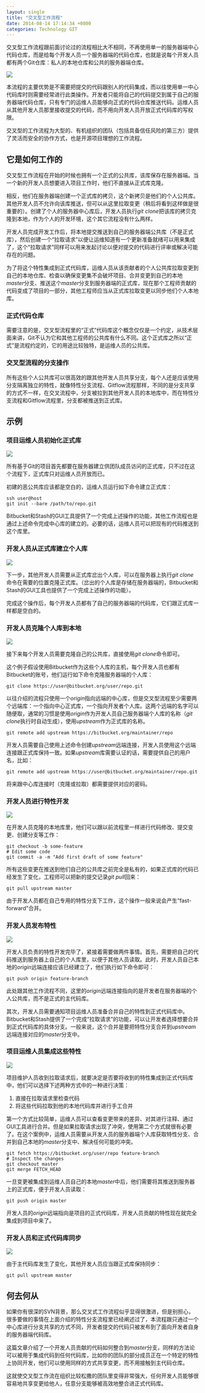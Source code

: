 ```yaml
---
layout: single
title: "交叉型工作流程"
date: 2014-08-14 17:14:34 +0800
categories: Technology GIT
---
```


交叉型工作流程跟前面讨论过的流程相比大不相同，不再使用单一的服务器端中心代码仓库，而是给每个开发人员一个服务器端的代码仓库，也就是说每个开发人员都有两个Git仓库：私人的本地仓库和公共的服务器端仓库。

![](http://i.imgur.com/94O6QOp.png)

<!--more-->

本流程的主要优势是不需要把提交的代码跟别人的代码集成，而以往使用单一中心代码库时则需要经常进行此类操作。开发者只能将自己的代码提交到属于自己的服务器端代码仓库，只有专门的运维人员能够向正式的代码仓库推送代码。运维人员从其他开发人员那里接收提交的代码，而不用向开发人员开放正式代码库的写权限。

交叉型的工作流程为大型的、有机组织的团队（包括具备信任风险的第三方）提供了灵活而安全的协作方式，也是开源项目理想的工作流程。

## 它是如何工作的 ##

交叉型工作流程在开始的时候也拥有一个正式的公共库，该库保存在服务器端。当一个新的开发人员想要进入项目工作时，他们不直接从正式库克隆。

相反，他们在服务器端创建一个正式库的拷贝，这个新拷贝是他们的个人公共库。其他开发人员不允许向该库推送，但可以从这里拉取变更（稍后将看到这样做是很重要的）。创建了个人的服务器中心库后，开发人员执行*git clone*把该库的拷贝克隆到本地，作为个人的开发环境，这个其它流程没有什么两样。

开发人员完成开发工作后，将本地提交推送到自己的服务器端公共库（不是正式库），然后创建一个“拉取请求”以便让运维知道有一个更新准备就绪可以用来集成了，这个“拉取请求”同样可以用来发起讨论以便对提交的代码进行评审或解决可能存在的问题。

为了将这个特性集成到正式代码库，运维人员从该贡献者的个人公共库拉取变更到自己的本地仓库、检查以确保变更集不会破坏项目、合并变更到自己的本地*master*分支、推送这个*master*分支到服务器端的正式库，现在那个工程师贡献的代码变成了项目的一部分，其他工程师应当从正式库拉取变更以同步他们个人本地库。

### 正式代码仓库 ###

需要注意的是，交叉型流程里的“正式”代码库这个概念仅仅是一个约定，从技术层面来讲，Git不认为它和其他工程师的公共库有什么不同。这个正式库之所以“正式”是流程约定的，它的用途比较独特，是运维人员的公共库。

### 交叉型流程的分支操作 ##

所有这些个人公共库可以很高效的跟其他开发人员共享分支，每个人还是应该使用分支隔离独立的特性，就像特性分支流程、Gitflow流程那样，不同的是分支共享的方式不一样，在交叉流程中，分支被拉到其他开发人员的本地库中，而在特性分支流程和Gitflow流程里，分支都被推送到正式库。

## 示例 ##

### 项目运维人员初始化正式库 ###

![](http://i.imgur.com/hOQPsVk.png)

所有基于Git的项目首先都要在服务器建立供团队成员访问的正式库，只不过在这个流程下，正式库只对运维人员开放而已。

初建的恶公共库应该都是空白的，运维人员运行如下命令建立正式库：

    ssh user@host
    git init --bare /path/to/repo.git

Bitbucket和Stash的GUI工具提供了一个完成上述操作的功能，其他工作流程也是通过上述命令完成中心库的建立的。必要的话，运维人员可以把现有的代码推送到这个库里。

### 开发人员从正式库建立个人库 ###

![](http://i.imgur.com/mJHTxyV.png)

下一步，其他开发人员需要从正式库岔出个人库，可以在服务器上执行*git clone*命令在需要的位置克隆正式库。（岔出的个人库是存储在服务器端的，Bitbucket和Stash的GUI工具也提供了一个完成上述操作的功能）。

完成这个操作后，每个开发人员都有了自己的服务器端的代码库，它们跟正式库一样都是空白的。

### 开发人员克隆个人库到本地 ###

![](http://i.imgur.com/2xGTN1w.png)

接下来每个开发人员需要克隆自己的公共库，直接使用*git clone*命令即可。

这个例子假设使用Bitbucket作为这些个人库的主机，每个开发人员也都有Bitbucket的账号，他们运行如下命令克隆服务器端的个人库：

    git clone https://user@bitbucket.org/user/repo.git

以往介绍的流程只使用一个*origin*指向远端的中心库，但是交叉型流程至少需要两个远端库：一个指向中心正式库，一个指向开发者个人库。这两个远端的名字可以随便取，通常的习惯是使用*origin*作为开发人员自己服务器端个人库的名称（*git clone*执行时自动生成），使用*upstream*作为正式库的名称。

    git remote add upstream https://bitbucket.org/maintainer/repo

开发人员需要自己使用上述命令创建*upstream*远端连接，开发人员使用这个远端连接跟正式库保持一致。如果*upstream*库需要认证的话，需要提供自己的用户名，比如：

    git remote add upstream https://user@bitbucket.org/maintainer/repo.git

将来跟中心库连接时（克隆或拉取）都需要提供对应的密码。

### 开发人员进行特性开发 ###

![](http://i.imgur.com/7EhyHf7.png)

在开发人员克隆的本地库里，他们可以跟以前流程里一样进行代码修改、提交变更、创建分支等工作：

    git checkout -b some-feature
    # Edit some code
    git commit -a -m "Add first draft of some feature"

所有这些变更在推送到他们自己的公共库之前完全是私有的，如果正式库的代码已经发生了变化，工程师可以把新的提交记录*git pull*回来：

    git pull upstream master

由于开发人员都在自己专用的特性分支下工作，这个操作一般来说会产生“fast-forward”合并。

### 开发人员发布特性 ###

![](http://i.imgur.com/aY6GMAD.png)

开发人员负责的特性开发完毕了，紧接着需要做两件事情。首先，需要把自己的代码推送到服务器上自己的个人库里，以便于其他人员读取。此时，开发人员自己本地的*origin*远端连接应该已经建立了，他们执行如下命令即可：

    git push origin feature-branch

此处跟其他工作流程不同，这里的*origin*远端连接指向的是开发者在服务器端的个人公共库，而不是正式的主代码库。

其次，开发人员需要通知项目运维人员准备合并自己的特性到正式代码库中。Bitbucket和Stash提供了一个完成“拉取请求”的功能，可以让开发者选择想要合并到正式代码库的具体分支。一般来说，这个合并是要把特性分支合并到*upstream*远端连接对应的*master*分支中。

### 项目运维人员集成这些特性 ###

![](http://i.imgur.com/FEAjMCU.png)

项目维护人员收到拉取请求后，就要决定是否要将收到的特性集成到正式代码库中，他们可以选择下述两种方式中的一种进行决策：

1. 直接在拉取请求里检查代码
2. 将这些代码拉取到他的本地代码库并进行手工合并

第一个方式比较简单，运维人员可以查看变更带来的差异、对其进行注释、通过GUI工具进行合并。但是如果拉取请求出现了冲突，使用第二个方式就很有必要了。在这个案例中，运维人员需要从开发人员的服务器端个人库获取特性分支、合并到自己本地的*master*分支中、解决任何可能的冲突。

    git fetch https://bitbucket.org/user/repo feature-branch
    # Inspect the changes
    git checkout master
    git merge FETCH_HEAD

一旦变更被集成到运维人员自己的本地*master*中后，他们需要将其推送到服务器上的正式库，便于开发人员读取：

    git push origin master

开发人员的*origin*远端指向是项目的正式代码库，开发人员贡献的特性现在就完全集成到项目中来了。

### 开发人员和正式代码库同步 ###

![](http://i.imgur.com/XGuXVA6.png)

由于主代码库发生了变化，其他开发人员应当跟正式库保持同步：

    git pull upstream master

## 何去何从 ##

如果你有很深的SVN背景，那么交叉式工作流程似乎显得很激进，但是别担心，很多要做的事情在上面介绍的特性分支流程里已经阐述过了，本流程跟只通过一个中心库进行分支共享的方式不同，开发者提交的代码只被发布到了面向开发者自身的服务器端代码库。

这篇文章介绍了一个开发人员贡献的代码如何整合到*master*分支，同样的方法论可以被用于集成代码到任何代码库，比如你的团队的部分成员正在一个特定的特性上协同开发，他们可以使用同样的方式共享变更，而不用接触到主代码仓库。

这就使交叉型工作流在组织比较松撒的团队里变得非常强大，任何开发人员能够很容易地共享变更给他人，任意分支能够被高效地整合进正式代码库。
